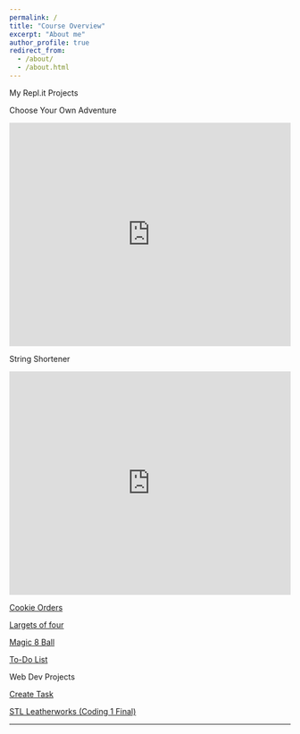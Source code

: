 ```yaml
---
permalink: /
title: "Course Overview"
excerpt: "About me"
author_profile: true
redirect_from: 
  - /about/
  - /about.html
---
```


My Repl.it Projects

Choose Your Own Adventure
<iframe height="400px" width="100%" src="https://repl.it/@LiamKeaggy/chooseYourOwnAdventure?lite=true" scrolling="no" frameborder="no" allowtransparency="true" allowfullscreen="true" sandbox="allow-forms allow-pointer-lock allow-popups allow-same-origin allow-scripts allow-modals"></iframe>

String Shortener
<iframe height="400px" width="100%" src="https://repl.it/@LiamKeaggy/string-shortener?lite=true" scrolling="no" frameborder="no" allowtransparency="true" allowfullscreen="true" sandbox="allow-forms allow-pointer-lock allow-popups allow-same-origin allow-scripts allow-modals"></iframe>

[Cookie Orders](https://repl.it/@LiamKeaggy/cookie-orders)

[Largets of four](https://repl.it/@LiamKeaggy/largest-of-4)

[Magic 8 Ball](https://repl.it/@LiamKeaggy/magic-8-ball-pt2)

[To-Do List](https://repl.it/@LiamKeaggy/to-do-list)

Web Dev Projects

[Create Task](https://github.com/LiamKeaggy13/createtask)

[STL Leatherworks (Coding 1 Final)](https://github.com/LiamKeaggy13/coding1final)

---

